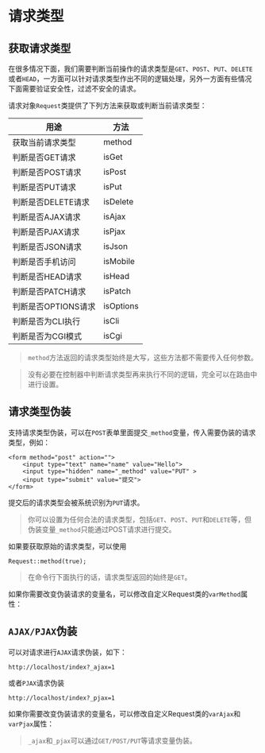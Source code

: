 # 请求类型

## 获取请求类型

在很多情况下面，我们需要判断当前操作的请求类型是`GET`、`POST`、`PUT`、`DELETE`或者`HEAD`，一方面可以针对请求类型作出不同的逻辑处理，另外一方面有些情况下面需要验证安全性，过滤不安全的请求。

请求对象`Request`类提供了下列方法来获取或判断当前请求类型：

|用途|方法|
|---|---|
|获取当前请求类型|method|
|判断是否GET请求|isGet|
|判断是否POST请求|isPost|
|判断是否PUT请求|isPut|
|判断是否DELETE请求|isDelete|
|判断是否AJAX请求|isAjax|
|判断是否PJAX请求|isPjax|
|判断是否JSON请求|isJson|
|判断是否手机访问|isMobile|
|判断是否HEAD请求|isHead|
|判断是否PATCH请求|isPatch|
|判断是否OPTIONS请求|isOptions|
|判断是否为CLI执行|isCli|
|判断是否为CGI模式|isCgi|

> `method`方法返回的请求类型始终是大写，这些方法都不需要传入任何参数。

> 没有必要在控制器中判断请求类型再来执行不同的逻辑，完全可以在路由中进行设置。

## 请求类型伪装

支持请求类型伪装，可以在`POST`表单里面提交`_method`变量，传入需要伪装的请求类型，例如：

```
<form method="post" action="">
    <input type="text" name="name" value="Hello">
    <input type="hidden" name="_method" value="PUT" >
    <input type="submit" value="提交">
</form>
```

提交后的请求类型会被系统识别为`PUT`请求。

> 你可以设置为任何合法的请求类型，包括`GET`、`POST`、`PUT`和`DELETE`等，但伪装变量`_method`只能通过POST请求进行提交。

如果要获取原始的请求类型，可以使用

```
Request::method(true);
```

> 在命令行下面执行的话，请求类型返回的始终是`GET`。

如果你需要改变伪装请求的变量名，可以修改自定义Request类的`varMethod`属性：

## `AJAX/PJAX`伪装

可以对请求进行`AJAX`请求伪装，如下：

```
http://localhost/index?_ajax=1
```

或者`PJAX`请求伪装

```
http://localhost/index?_pjax=1
```

如果你需要改变伪装请求的变量名，可以修改自定义Request类的`varAjax`和`varPjax`属性：

> `_ajax`和`_pjax`可以通过`GET/POST/PUT`等请求变量伪装。